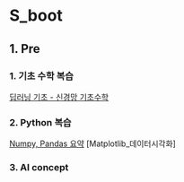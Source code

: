 # S_boot

## 1. Pre
### 1. 기초 수학 복습

[딥러닝 기초 - 신경망 기초수학](https://github.com/htright/s_boot/blob/master/Pre/_2_%EC%8B%A0%EA%B2%BD%EB%A7%9D_%EA%B8%B0%EC%B4%88_%EC%88%98%ED%95%99.ipynb)

### 2. Python 복습

[Numpy, Pandas 요약](https://github.com/htright/s_boot/blob/master/Pre/Numpy%2C%20Pandas%20%EC%9A%94%EC%95%BD.ipynb)
[Matplotlib_데이터시각화]


### 3. AI concept





